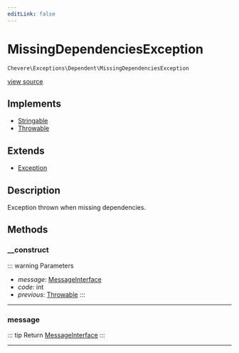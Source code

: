 ```yaml
---
editLink: false
---
```


# MissingDependenciesException

`Chevere\Exceptions\Dependent\MissingDependenciesException`

[view source](https://github.com/chevere/chevere/blob/main/src/Chevere/Exceptions/Dependent/MissingDependenciesException.php)

## Implements

- [Stringable](https://www.php.net/manual/class.stringable)
- [Throwable](https://www.php.net/manual/class.throwable)

## Extends

- [Exception](../Core/Exception.md)

## Description

Exception thrown when missing dependencies.

## Methods

### __construct

::: warning Parameters
- *message*: [MessageInterface](../../Interfaces/Message/MessageInterface.md)
- *code*: int
- *previous*: [Throwable](https://www.php.net/manual/class.throwable)
:::

---

### message

::: tip Return
[MessageInterface](../../Interfaces/Message/MessageInterface.md)
:::

---
